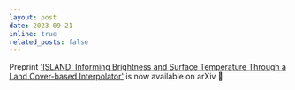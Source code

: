 ```yaml
---
layout: post
date: 2023-09-21
inline: true
related_posts: false
---
```

Preprint <a href="https://arxiv.org/abs/2309.12416">'ISLAND: Informing Brightness and Surface Temperature Through a Land Cover-based Interpolator'</a> is now available on arXiv :tada: